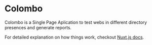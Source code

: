 # Colombo

Colombo is a Single Page Aplication to test webs in different directory presences and generate reports.

For detailed explanation on how things work, checkout [Nuxt.js docs](https://nuxtjs.org).
